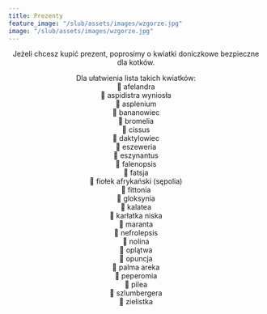 ```yaml
---
title: Prezenty
feature_image: "/slub/assets/images/wzgorze.jpg"
image: "/slub/assets/images/wzgorze.jpg"
---
```


<p style='text-align: center'>
Jeżeli chcesz kupić prezent, poprosimy o kwiatki doniczkowe bezpieczne dla kotków.
</p>

<p style='text-align: center'>
Dla ułatwienia lista takich kwiatków:
<br>🌼 afelandra
<br>🌼 aspidistra wyniosła
<br>🌼 asplenium
<br>🌼 bananowiec
<br>🌼 bromelia
<br>🌼 cissus
<br>🌼 daktylowiec
<br>🌼 eszeweria
<br>🌼 eszynantus
<br>🌼 falenopsis
<br>🌼 fatsja
<br>🌼 fiołek afrykański (sępolia)
<br>🌼 fittonia
<br>🌼 gloksynia
<br>🌼 kalatea
<br>🌼 karłatka niska
<br>🌼 maranta
<br>🌼 nefrolepsis
<br>🌼 nolina
<br>🌼 oplątwa
<br>🌼 opuncja
<br>🌼 palma areka
<br>🌼 peperomia
<br>🌼 pilea
<br>🌼 szlumbergera
<br>🌼 zielistka
</p>
